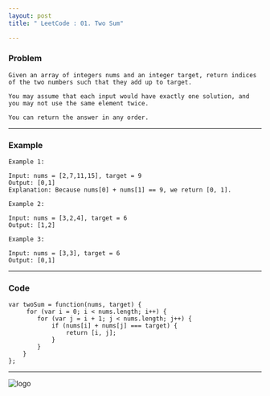 ```yaml
---
layout: post
title: " LeetCode : 01. Two Sum"

---
```






### Problem

```
Given an array of integers nums and an integer target, return indices of the two numbers such that they add up to target.

You may assume that each input would have exactly one solution, and you may not use the same element twice.

You can return the answer in any order.
```
---

### Example
```
Example 1:

Input: nums = [2,7,11,15], target = 9
Output: [0,1]
Explanation: Because nums[0] + nums[1] == 9, we return [0, 1].
```
```
Example 2:

Input: nums = [3,2,4], target = 6
Output: [1,2]
```
```
Example 3:

Input: nums = [3,3], target = 6
Output: [0,1]
```
---

### Code 
```
var twoSum = function(nums, target) {
     for (var i = 0; i < nums.length; i++) {
        for (var j = i + 1; j < nums.length; j++) {
            if (nums[i] + nums[j] === target) {
                return [i, j];
            }
        }
    }
};
```
---
![logo](../images/2023-02-06-LeetCode-01-TwoSum/logo.png)
